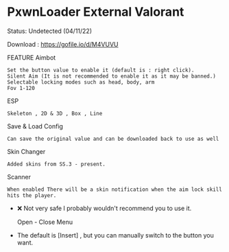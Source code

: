 # PxwnLoader External Valorant

Status: Undetected (04/11/22)


Download : https://gofile.io/d/M4VUVU

FEATURE
Aimbot

    Set the button value to enable it (default is : right click).
    Silent Aim (It is not recommended to enable it as it may be banned.)
    Selectable locking modes such as head, body, arm
    Fov 1-120

ESP

    Skeleton , 2D & 3D , Box , Line

Save & Load Config

    Can save the original value and can be downloaded back to use as well

Skin Changer

    Added skins from SS.3 - present.

Scanner

    When enabled There will be a skin notification when the aim lock skill hits the player.

- ❌ Not very safe I probably wouldn't recommend you to use it.

    Open - Close Menu

- The default is [Insert] , but you can manually switch to the button you want.
